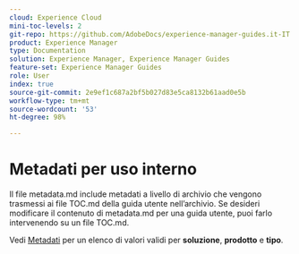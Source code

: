 ```yaml
---
cloud: Experience Cloud
mini-toc-levels: 2
git-repo: https://github.com/AdobeDocs/experience-manager-guides.it-IT
product: Experience Manager
type: Documentation
solution: Experience Manager, Experience Manager Guides
feature-set: Experience Manager Guides
role: User
index: true
source-git-commit: 2e9ef1c687a2bf5b027d83e5ca8132b61aad0e5b
workflow-type: tm+mt
source-wordcount: '53'
ht-degree: 98%

---
```



# Metadati per uso interno

Il file metadata.md include metadati a livello di archivio che vengono trasmessi ai file TOC.md della guida utente nell’archivio. Se desideri modificare il contenuto di metadata.md per una guida utente, puoi farlo intervenendo su un file TOC.md.

Vedi [Metadati](https://experienceleague.adobe.com/docs/authoring-guide-exl/using/editing/user-guide-setup/metadata.html?lang=it) per un elenco di valori validi per **soluzione**, **prodotto** e **tipo**.
